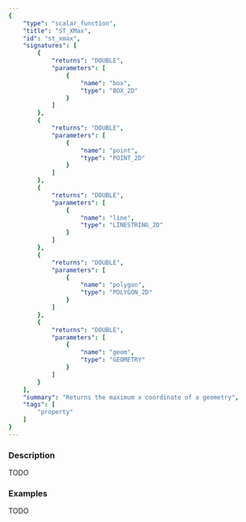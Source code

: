 ```yaml
---
{
    "type": "scalar_function",
    "title": "ST_XMax",
    "id": "st_xmax",
    "signatures": [
        {
            "returns": "DOUBLE",
            "parameters": [
                {
                    "name": "box",
                    "type": "BOX_2D"
                }
            ]
        },
        {
            "returns": "DOUBLE",
            "parameters": [
                {
                    "name": "point",
                    "type": "POINT_2D"
                }
            ]
        },
        {
            "returns": "DOUBLE",
            "parameters": [
                {
                    "name": "line",
                    "type": "LINESTRING_2D"
                }
            ]
        },
        {
            "returns": "DOUBLE",
            "parameters": [
                {
                    "name": "polygon",
                    "type": "POLYGON_2D"
                }
            ]
        },
        {
            "returns": "DOUBLE",
            "parameters": [
                {
                    "name": "geom",
                    "type": "GEOMETRY"
                }
            ]
        }
    ],
    "summary": "Returns the maximum x coordinate of a geometry",
    "tags": [
        "property"
    ]
}
---
```


### Description

TODO

### Examples

TODO


